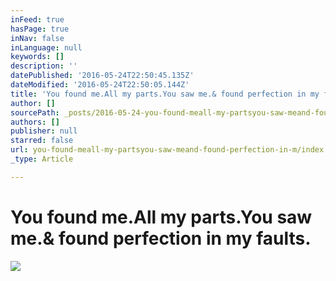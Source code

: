 ```yaml
---
inFeed: true
hasPage: true
inNav: false
inLanguage: null
keywords: []
description: ''
datePublished: '2016-05-24T22:50:45.135Z'
dateModified: '2016-05-24T22:50:05.144Z'
title: 'You found me.All my parts.You saw me.& found perfection in my faults.'
author: []
sourcePath: _posts/2016-05-24-you-found-meall-my-partsyou-saw-meand-found-perfection-in-m.md
authors: []
publisher: null
starred: false
url: you-found-meall-my-partsyou-saw-meand-found-perfection-in-m/index.html
_type: Article

---
```

# You found me.All my parts.You saw me.& found perfection in my faults.
![](https://the-grid-user-content.s3-us-west-2.amazonaws.com/a7c1aa99-61ec-46ab-bec0-aa8e4dbe13bf.jpg)
